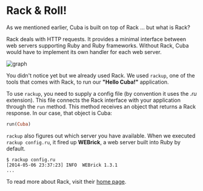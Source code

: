 Rack & Roll!
============

As we mentioned earlier, Cuba is built on top of Rack ... but what is Rack?

Rack deals with HTTP requests. It provides a minimal interface between web
servers supporting Ruby and Ruby frameworks. Without Rack, Cuba would have
to implement its own handler for each web server.

![graph](https://raw.githubusercontent.com/frodsan/theguidetocuba/master/assets/rack.png)

You didn't notice yet but we already used Rack. We used `rackup`, one of
the tools that comes with Rack, to run our **"Hello Cuba!"** application.

To use `rackup`, you need to supply a config file (by convention it uses
the *.ru* extension). This file connects the Rack interface with your
application through the `run` method. This method receives an object that
returns a Rack response. In our case, that object is Cuba:

```ruby
run(Cuba)
```

`rackup` also figures out which server you have available. When we
executed `rackup config.ru`, it fired up **WEBrick**, a web server
built into Ruby by default.

```
$ rackup config.ru
[2014-05-06 23:37:23] INFO  WEBrick 1.3.1
...
```

To read more about Rack, visit their [home page](http://rack.github.io/).

